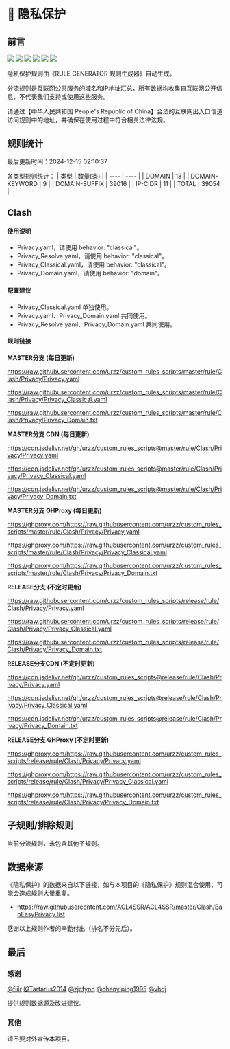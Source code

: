 # 🧸 隐私保护

## 前言

![](https://shields.io/badge/-移除重复规则-ff69b4) ![](https://shields.io/badge/-移除无法解析的域名-important) ![](https://shields.io/badge/-DOMAIN与DOMAIN--SUFFIX合并-green) ![](https://shields.io/badge/-DOMAIN--SUFFIX间合并-critical) ![](https://shields.io/badge/-DOMAIN--SUFFIX与DOMAIN--KEYWORD合并-blue) ![](https://shields.io/badge/-IP--CIDR(6)合并-blueviolet) 

隐私保护规则由《RULE GENERATOR 规则生成器》自动生成。

分流规则是互联网公共服务的域名和IP地址汇总，所有数据均收集自互联网公开信息，不代表我们支持或使用这些服务。

请通过【中华人民共和国 People's Republic of China】合法的互联网出入口信道访问规则中的地址，并确保在使用过程中符合相关法律法规。

## 规则统计

最后更新时间：2024-12-15 02:10:37

各类型规则统计：
| 类型 | 数量(条)  | 
| ---- | ----  |
| DOMAIN | 18  | 
| DOMAIN-KEYWORD | 9  | 
| DOMAIN-SUFFIX | 39016  | 
| IP-CIDR | 11  | 
| TOTAL | 39054  | 


## Clash 

#### 使用说明
- Privacy.yaml，请使用 behavior: "classical"。
- Privacy_Resolve.yaml，请使用 behavior: "classical"。
- Privacy_Classical.yaml，请使用 behavior: "classical"。
- Privacy_Domain.yaml，请使用 behavior: "domain"。

#### 配置建议
- Privacy_Classical.yaml 单独使用。
- Privacy.yaml、Privacy_Domain.yaml 共同使用。
- Privacy_Resolve.yaml、Privacy_Domain.yaml 共同使用。

#### 规则链接
**MASTER分支 (每日更新)**

https://raw.githubusercontent.com/urzz/custom_rules_scripts/master/rule/Clash/Privacy/Privacy.yaml

https://raw.githubusercontent.com/urzz/custom_rules_scripts/master/rule/Clash/Privacy/Privacy_Classical.yaml

https://raw.githubusercontent.com/urzz/custom_rules_scripts/master/rule/Clash/Privacy/Privacy_Domain.txt

**MASTER分支 CDN (每日更新)**

https://cdn.jsdelivr.net/gh/urzz/custom_rules_scripts@master/rule/Clash/Privacy/Privacy.yaml

https://cdn.jsdelivr.net/gh/urzz/custom_rules_scripts@master/rule/Clash/Privacy/Privacy_Classical.yaml

https://cdn.jsdelivr.net/gh/urzz/custom_rules_scripts@master/rule/Clash/Privacy/Privacy_Domain.txt

**MASTER分支 GHProxy (每日更新)**

https://ghproxy.com/https://raw.githubusercontent.com/urzz/custom_rules_scripts/master/rule/Clash/Privacy/Privacy.yaml

https://ghproxy.com/https://raw.githubusercontent.com/urzz/custom_rules_scripts/master/rule/Clash/Privacy/Privacy_Classical.yaml

https://ghproxy.com/https://raw.githubusercontent.com/urzz/custom_rules_scripts/master/rule/Clash/Privacy/Privacy_Domain.txt

**RELEASE分支 (不定时更新)**

https://raw.githubusercontent.com/urzz/custom_rules_scripts/release/rule/Clash/Privacy/Privacy.yaml

https://raw.githubusercontent.com/urzz/custom_rules_scripts/release/rule/Clash/Privacy/Privacy_Classical.yaml

https://raw.githubusercontent.com/urzz/custom_rules_scripts/release/rule/Clash/Privacy/Privacy_Domain.txt

**RELEASE分支CDN (不定时更新)**

https://cdn.jsdelivr.net/gh/urzz/custom_rules_scripts@release/rule/Clash/Privacy/Privacy.yaml

https://cdn.jsdelivr.net/gh/urzz/custom_rules_scripts@release/rule/Clash/Privacy/Privacy_Classical.yaml

https://cdn.jsdelivr.net/gh/urzz/custom_rules_scripts@release/rule/Clash/Privacy/Privacy_Domain.txt

**RELEASE分支 GHProxy (不定时更新)**

https://ghproxy.com/https://raw.githubusercontent.com/urzz/custom_rules_scripts/release/rule/Clash/Privacy/Privacy.yaml

https://ghproxy.com/https://raw.githubusercontent.com/urzz/custom_rules_scripts/release/rule/Clash/Privacy/Privacy_Classical.yaml

https://ghproxy.com/https://raw.githubusercontent.com/urzz/custom_rules_scripts/release/rule/Clash/Privacy/Privacy_Domain.txt

## 子规则/排除规则


当前分流规则，未包含其他子规则。

## 数据来源

《隐私保护》的数据来自以下链接，如与本项目的《隐私保护》规则混合使用，可能会造成规则大量重复。

- https://raw.githubusercontent.com/ACL4SSR/ACL4SSR/master/Clash/BanEasyPrivacy.list


感谢以上规则作者的辛勤付出（排名不分先后）。

## 最后

### 感谢

[@fiiir](https://github.com/fiiir) [@Tartarus2014](https://github.com/Tartarus2014) [@zjcfynn](https://github.com/zjcfynn) [@chenyiping1995](https://github.com/chenyiping1995) [@vhdj](https://github.com/vhdj)

提供规则数据源及改进建议。

### 其他

请不要对外宣传本项目。